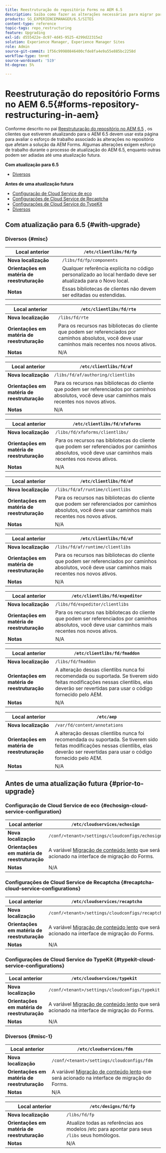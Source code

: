 ```yaml
---
title: Reestruturação do repositório Forms no AEM 6.5
description: Saiba como fazer as alterações necessárias para migrar para a nova estrutura do repositório no AEM 6.5 para Forms.
products: SG_EXPERIENCEMANAGER/6.5/SITES
content-type: reference
topic-tags: repo_restructuring
feature: Upgrading
exl-id: d555422e-dc97-4d45-9525-4299d22315e2
solution: Experience Manager, Experience Manager Sites
role: Admin
source-git-commit: 1f56c99980846400cfde8fa4e9a55e885bc2258d
workflow-type: tm+mt
source-wordcount: '519'
ht-degree: 5%

---
```


# Reestruturação do repositório Forms no AEM 6.5{#forms-repository-restructuring-in-aem}

Conforme descrito no pai [Reestruturação do repositório no AEM 6.5](/help/sites-deploying/repository-restructuring.md) , os clientes que estiverem atualizando para o AEM 6.5 devem usar esta página para avaliar o esforço de trabalho associado às alterações no repositório que afetam a solução da AEM Forms. Algumas alterações exigem esforço de trabalho durante o processo de atualização do AEM 6.5, enquanto outras podem ser adiadas até uma atualização futura.

**Com atualização para 6.5**

* [Diversos](/help/sites-deploying/forms-repository-restructuring-in-aem-6-5.md#misc)

**Antes de uma atualização futura**

* [Configuração de Cloud Service de eco](/help/sites-deploying/forms-repository-restructuring-in-aem-6-5.md#echosign-cloud-service-configuration)
* [Configurações de Cloud Service de Recaptcha](/help/sites-deploying/forms-repository-restructuring-in-aem-6-5.md#recaptcha-cloud-service-configurations)
* [Configurações de Cloud Service do TypeKit](/help/sites-deploying/forms-repository-restructuring-in-aem-6-5.md#typekit-cloud-service-configurations)
* [Diversos](/help/sites-deploying/forms-repository-restructuring-in-aem-6-5.md#misc)

## Com atualização para 6.5 {#with-upgrade}

### Diversos {#misc}

| **Local anterior** | `/etc/clientlibs/fd/fp` |
|---|---|
| **Nova localização** | `/libs/fd/fp/components` |
| **Orientações em matéria de reestruturação** | Qualquer referência explícita no código personalizado ao local herdado deve ser atualizada para o Novo local. |
| **Notas** | Essas bibliotecas de clientes não devem ser editadas ou estendidas. |

| **Local anterior** | `/etc/clientlibs/fd/rte` |
|---|---|
| **Nova localização** | `/libs/fd/rte` |
| **Orientações em matéria de reestruturação** | Para os recursos nas bibliotecas do cliente que podem ser referenciados por caminhos absolutos, você deve usar caminhos mais recentes nos novos ativos. |
| **Notas** | N/A |

| **Local anterior** | `/etc/clientlibs/fd/af` |
|---|---|
| **Nova localização** | `/libs/fd/af/authoring/clientlibs` |
| **Orientações em matéria de reestruturação** | Para os recursos nas bibliotecas do cliente que podem ser referenciados por caminhos absolutos, você deve usar caminhos mais recentes nos novos ativos. |
| **Notas** | N/A |

| **Local anterior** | `/etc/clientlibs/fd/xfaforms` |
|---|---|
| **Nova localização** | `/libs/fd/xfaforms/clientlibs/` |
| **Orientações em matéria de reestruturação** | Para os recursos nas bibliotecas do cliente que podem ser referenciados por caminhos absolutos, você deve usar caminhos mais recentes nos novos ativos. |
| **Notas** | N/A |

| **Local anterior** | `/etc/clientlibs/fd/af` |
|---|---|
| **Nova localização** | `/libs/fd/af/runtime/clientlibs` |
| **Orientações em matéria de reestruturação** | Para os recursos nas bibliotecas do cliente que podem ser referenciados por caminhos absolutos, você deve usar caminhos mais recentes nos novos ativos. |
| **Notas** | N/A |

| **Local anterior** | `/etc/clientlibs/fd/af` |
|---|---|
| **Nova localização** | `/libs/fd/af/runtime/clientlibs` |
| **Orientações em matéria de reestruturação** | Para os recursos nas bibliotecas do cliente que podem ser referenciados por caminhos absolutos, você deve usar caminhos mais recentes nos novos ativos. |
| **Notas** | N/A |

| **Local anterior** | `/etc/clientlibs/fd/expeditor` |
|---|---|
| **Nova localização** | `/libs/fd/expeditor/clientlibs` |
| **Orientações em matéria de reestruturação** | Para os recursos nas bibliotecas do cliente que podem ser referenciados por caminhos absolutos, você deve usar caminhos mais recentes nos novos ativos. |
| **Notas** | N/A |

| **Local anterior** | `/etc/clientlibs/fd/fmaddon` |
|---|---|
| **Nova localização** | `/libs/fd/fmaddon` |
| **Orientações em matéria de reestruturação** | A alteração dessas clientlibs nunca foi recomendada ou suportada. Se tiverem sido feitas modificações nessas clientlibs, elas deverão ser revertidas para usar o código fornecido pelo AEM. |
| **Notas** | N/A |

| **Local anterior** | `/etc/aep` |
|---|---|
| **Nova localização** | `/var/fd/content/annotations` |
| **Orientações em matéria de reestruturação** | A alteração dessas clientlibs nunca foi recomendada ou suportada. Se tiverem sido feitas modificações nessas clientlibs, elas deverão ser revertidas para usar o código fornecido pelo AEM. |
| **Notas** | N/A |

## Antes de uma atualização futura {#prior-to-upgrade}

### Configuração de Cloud Service de eco {#echosign-cloud-service-configuration}

| **Local anterior** | `/etc/cloudservices/echosign` |
|---|---|
| **Nova localização** | `/conf/<tenant>/settings/cloudconfigs/echosign` |
| **Orientações em matéria de reestruturação** | A variável [Migração de conteúdo lento](/help/sites-deploying/lazy-content-migration.md) que será acionado na interface de migração do Forms. |
| **Notas** | N/A |

### Configurações de Cloud Service de Recaptcha {#recaptcha-cloud-service-configurations}

| **Local anterior** | `/etc/cloudservices/recaptcha` |
|---|---|
| **Nova localização** | `/conf/<tenant>/settings/cloudconfigs/recaptcha` |
| **Orientações em matéria de reestruturação** | A variável [Migração de conteúdo lento](/help/sites-deploying/lazy-content-migration.md) que será acionado na interface de migração do Forms. |
| **Notas** | N/A |

### Configurações de Cloud Service do TypeKit {#typekit-cloud-service-configurations}

| **Local anterior** | `/etc/cloudservices/typekit` |
|---|---|
| **Nova localização** | `/conf/<tenant>/settings/cloudconfigs/typekit` |
| **Orientações em matéria de reestruturação** | A variável [Migração de conteúdo lento](/help/sites-deploying/lazy-content-migration.md) que será acionado na interface de migração do Forms. |
| **Notas** | N/A |

### Diversos {#misc-1}

| **Local anterior** | `/etc/cloudservices/fdm` |
|---|---|
| **Nova localização** | `/conf/<tenant>/settings/cloudconfigs/fdm` |
| **Orientações em matéria de reestruturação** | A variável [Migração de conteúdo lento](/help/sites-deploying/lazy-content-migration.md) que será acionado na interface de migração do Forms. |
| **Notas** | N/A |

| **Local anterior** | `/etc/designs/fd/fp` |
|---|---|
| **Nova localização** | `/libs/fd/fp` |
| **Orientações em matéria de reestruturação** | Atualize todas as referências aos modelos /etc para apontar para seus `/libs` seus homólogos. |
| **Notas** | N/A |
